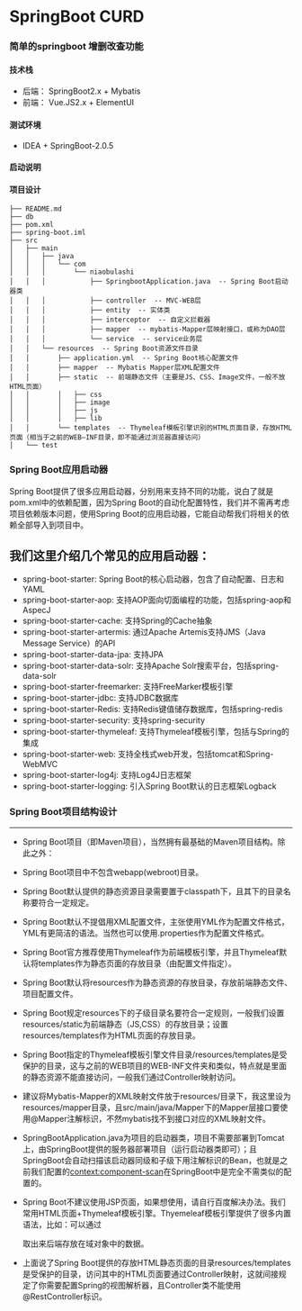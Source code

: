 # SpringBoot CURD

### 简单的springboot 增删改查功能
#### **技术栈**
 - 后端： SpringBoot2.x + Mybatis
 - 前端： Vue.JS2.x + ElementUI
#### **测试环境**
 - IDEA + SpringBoot-2.0.5
#### **启动说明**

#### **项目设计**
 ```
 ├── README.md
 ├── db
 ├── pom.xml
 ├── spring-boot.iml
 ├── src
 │   ├── main
 │   │   ├── java
 │   │   │   └── com
 │   │   │       └── niaobulashi
 │   │   │           ├── SpringbootApplication.java  -- Spring Boot启动器类
 │   │   │           ├── controller  -- MVC-WEB层
 │   │   │           ├── entity  -- 实体类
 │   │   │           ├── interceptor  -- 自定义拦截器
 │   │   │           ├── mapper  -- mybatis-Mapper层映射接口，或称为DAO层
 │   │   │           └── service  -- service业务层
 │   │   └── resources  -- Spring Boot资源文件目录
 │   │       ├── application.yml  -- Spring Boot核心配置文件
 │   │       ├── mapper  -- Mybatis Mapper层XML配置文件
 │   │       ├── static  -- 前端静态文件（主要是JS、CSS、Image文件，一般不放HTML页面）
 │   │       │   ├── css
 │   │       │   ├── image
 │   │       │   ├── js
 │   │       │   ├── lib
 │   │       └── templates  -- Thymeleaf模板引擎识别的HTML页面目录，存放HTML页面（相当于之前的WEB—INF目录，即不能通过浏览器直接访问）
 │   └── test
 ```

### Spring Boot应用启动器
Spring Boot提供了很多应用启动器，分别用来支持不同的功能，说白了就是pom.xml中的依赖配置，因为Spring Boot的自动化配置特性，我们并不需再考虑项目依赖版本问题，使用Spring Boot的应用启动器，它能自动帮我们将相关的依赖全部导入到项目中。

我们这里介绍几个常见的应用启动器：
---
 - spring-boot-starter: Spring Boot的核心启动器，包含了自动配置、日志和YAML
 - spring-boot-starter-aop: 支持AOP面向切面编程的功能，包括spring-aop和AspecJ
 - spring-boot-starter-cache: 支持Spring的Cache抽象
 - spring-boot-starter-artermis: 通过Apache Artemis支持JMS（Java Message Service）的API
 - spring-boot-starter-data-jpa: 支持JPA
 - spring-boot-starter-data-solr: 支持Apache Solr搜索平台，包括spring-data-solr
 - spring-boot-starter-freemarker: 支持FreeMarker模板引擎
 - spring-boot-starter-jdbc: 支持JDBC数据库
 - spring-boot-starter-Redis: 支持Redis键值储存数据库，包括spring-redis
 - spring-boot-starter-security: 支持spring-security
 - spring-boot-starter-thymeleaf: 支持Thymeleaf模板引擎，包括与Spring的集成
 - spring-boot-starter-web: 支持全栈式web开发，包括tomcat和Spring-WebMVC
 - spring-boot-starter-log4j: 支持Log4J日志框架
 - spring-boot-starter-logging: 引入Spring Boot默认的日志框架Logback

### Spring Boot项目结构设计
---
 - Spring Boot项目（即Maven项目），当然拥有最基础的Maven项目结构。除此之外：

 - Spring Boot项目中不包含webapp(webroot)目录。

 - Spring Boot默认提供的静态资源目录需要置于classpath下，且其下的目录名称要符合一定规定。

 - Spring Boot默认不提倡用XML配置文件，主张使用YML作为配置文件格式，YML有更简洁的语法。当然也可以使用.properties作为配置文件格式。

 - Spring Boot官方推荐使用Thymeleaf作为前端模板引擎，并且Thymeleaf默认将templates作为静态页面的存放目录（由配置文件指定）。

 - Spring Boot默认将resources作为静态资源的存放目录，存放前端静态文件、项目配置文件。

 - Spring Boot规定resources下的子级目录名要符合一定规则，一般我们设置resources/static为前端静态（JS,CSS）的存放目录；设置resources/templates作为HTML页面的存放目录。

 - Spring Boot指定的Thymeleaf模板引擎文件目录/resources/templates是受保护的目录，这与之前的WEB项目的WEB-INF文件夹和类似，特点就是里面的静态资源不能直接访问，一般我们通过Controller映射访问。

 - 建议将Mybatis-Mapper的XML映射文件放于resources/目录下，我这里设为resources/mapper目录，且src/main/java/Mapper下的Mapper层接口要使用@Mapper注解标识，不然mybatis找不到接口对应的XML映射文件。

 - SpringBootApplication.java为项目的启动器类，项目不需要部署到Tomcat上，由SpringBoot提供的服务器部署项目（运行启动器类即可）；且SpringBoot会自动扫描该启动器同级和子级下用注解标识的Bean，也就是之前我们配置的<context:component-scan>在SpringBoot中是完全不需类似的配置的。

 - Spring Boot不建议使用JSP页面，如果想使用，请自行百度解决办法。我们常用HTML页面+Thymeleaf模板引擎。Thyemeleaf模板引擎提供了很多内置语法，比如：可以通过<div th:text="${xx}">取出来后端存放在域对象中的数据。

 - 上面说了Spring Boot提供的存放HTML静态页面的目录resources/templates是受保护的目录，访问其中的HTML页面要通过Controller映射，这就间接规定了你需要配置Spring的视图解析器，且Controller类不能使用@RestController标识。